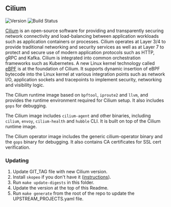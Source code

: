 ## **Cilium**
![Version](https://img.shields.io/badge/version-v1.12.10--eksa.1-blue)
![Build Status](https://codebuild.us-west-2.amazonaws.com/badges?uuid=eyJlbmNyeXB0ZWREYXRhIjoiYTh2UnBFVGhjQ1EyeENsWU91ZlJzMktyZHRINlpFWlc0RkZ5amU3Yy96b3p2Z2dxNThZZVQ5ZjRPTEZndGVNQVMwNkMvVmZZR000bGJXWDFqWDFnUlZVPSIsIml2UGFyYW1ldGVyU3BlYyI6ImZRZ2JzZmhRcWZtNFNHZTciLCJtYXRlcmlhbFNldFNlcmlhbCI6MX0%3D&branch=main)

[Cilium](https://github.com/cilium/cilium) is an open-source software for providing and transparently securing network connectivity and load-balancing between application workloads such as application containers or processes. Cilium operates at Layer 3/4 to provide traditional networking and security services as well as at Layer 7 to protect and secure use of modern application protocols such as HTTP, gRPC and Kafka. Cilium is integrated into common orchestration frameworks such as Kubernetes. A new Linux kernel technology called [eBPF](https://ebpf.io) is at the foundation of Cilium. It supports dynamic insertion of eBPF bytecode into the Linux kernel at various integration points such as network I/O, application sockets and tracepoints to implement security, networking and visibility logic.

The Cilium runtime image based on `bpftool`, `iproute2` and `llvm`, and provides the runtime environment required for Cilium setup. It also includes `gops` for debugging.

The Cilium image includes `cilium-agent` and other binaries, including `cilium`, `envoy`, `cilium-health` and `hubble` CLI. It is built on top of the Cilium runtime image.

The Cilium operator image includes the generic cilium-operator binary and the `gops` binary for debugging. It also contains CA certificates for SSL cert verification.

### Updating
1. Update GIT_TAG file with new Cilium version.
2. Install `skopeo` if you don't have it ([instructions](https://github.com/containers/skopeo/blob/main/install.md)).
3. Run `make update-digests` in this folder.
4. Update the version at the top of this Readme.
5. Run `make generate` from the root of the repo to update the UPSTREAM_PROJECTS.yaml file.